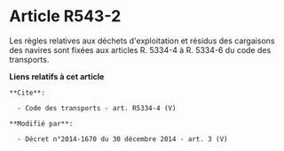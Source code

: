 # Article R543-2

Les règles relatives aux déchets d'exploitation et résidus des cargaisons des navires sont fixées aux articles R. 5334-4 à R.
5334-6 du code des transports.

**Liens relatifs à cet article**

	**Cite**:

	  - Code des transports - art. R5334-4 (V)

	**Modifié par**:

	  - Décret n°2014-1670 du 30 décembre 2014 - art. 3 (V)
